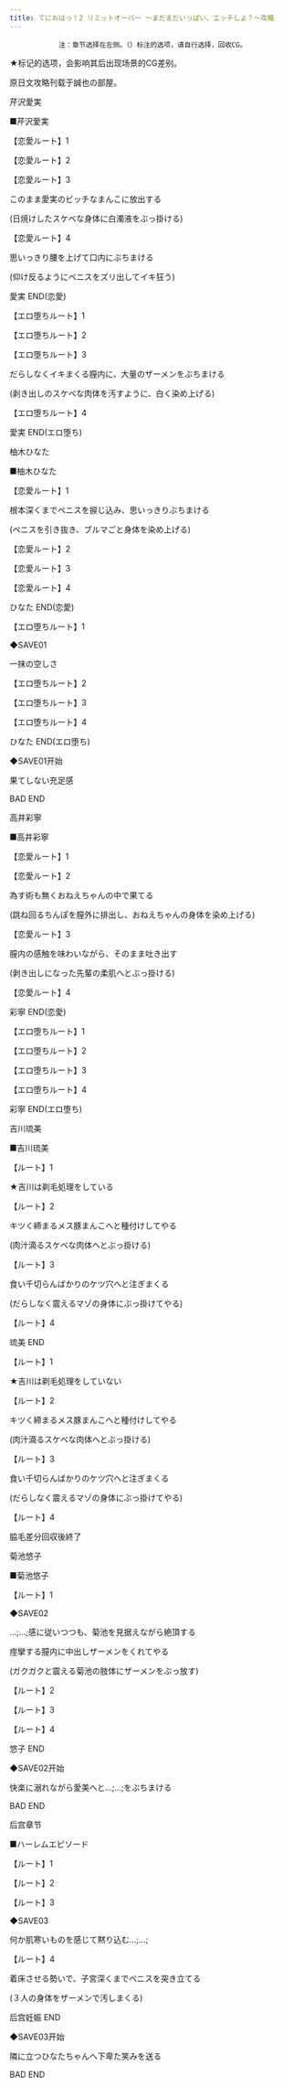 ```yaml
---
title: てにおはっ！2 リミットオーバー ～まだまだいっぱい、エッチしよ？～攻略
---
```


                注：章节选择在左侧。（）标注的选项，请自行选择，回收CG。

★标记的选项，会影响其后出现场景的CG差别。

原日文攻略刊载于誠也の部屋。



芹沢愛実



■芹沢愛実

【恋愛ルート】1

【恋愛ルート】2

【恋愛ルート】3

このまま愛実のビッチなまんこに放出する

(日焼けしたスケベな身体に白濁液をぶっ掛ける)

【恋愛ルート】4

思いっきり腰を上げて口内にぶちまける

(仰け反るようにペニスをズリ出してイキ狂う)



愛実 END(恋愛)



【エロ堕ちルート】1

【エロ堕ちルート】2

【エロ堕ちルート】3

だらしなくイキまくる膣内に、大量のザーメンをぶちまける

(剥き出しのスケベな肉体を汚すように、白く染め上げる)

【エロ堕ちルート】4



愛実 END(エロ堕ち)



柚木ひなた



■柚木ひなた

【恋愛ルート】1

根本深くまでペニスを捩じ込み、思いっきりぶちまける

(ペニスを引き抜き、ブルマごと身体を染め上げる)

【恋愛ルート】2

【恋愛ルート】3

【恋愛ルート】4



ひなた END(恋愛)



【エロ堕ちルート】1

◆SAVE01

一抹の空しさ

【エロ堕ちルート】2

【エロ堕ちルート】3

【エロ堕ちルート】4



ひなた END(エロ堕ち)



◆SAVE01开始

果てしない充足感



BAD END



高井彩寧



■高井彩寧

【恋愛ルート】1

【恋愛ルート】2

為す術も無くおねえちゃんの中で果てる

(跳ね回るちんぽを膣外に排出し、おねえちゃんの身体を染め上げる)

【恋愛ルート】3

膣内の感触を味わいながら、そのまま吐き出す

(剥き出しになった先輩の柔肌へとぶっ掛ける)

【恋愛ルート】4



彩寧 END(恋愛)



【エロ堕ちルート】1

【エロ堕ちルート】2

【エロ堕ちルート】3

【エロ堕ちルート】4



彩寧 END(エロ堕ち)



吉川琉美



■吉川琉美

【ルート】1

★吉川は剃毛処理をしている

【ルート】2

キツく締まるメス豚まんこへと種付けしてやる

(肉汁滴るスケベな肉体へとぶっ掛ける)

【ルート】3

食い千切らんばかりのケツ穴へと注ぎまくる

(だらしなく震えるマゾの身体にぶっ掛けてやる)

【ルート】4



琉美 END



【ルート】1

★吉川は剃毛処理をしていない

【ルート】2

キツく締まるメス豚まんこへと種付けしてやる

(肉汁滴るスケベな肉体へとぶっ掛ける)

【ルート】3

食い千切らんばかりのケツ穴へと注ぎまくる

(だらしなく震えるマゾの身体にぶっ掛けてやる)

【ルート】4



脇毛差分回収後終了



菊池悠子



■菊池悠子

【ルート】1

◆SAVE02

…;…;感に従いつつも、菊池を見据えながら絶頂する

痙攣する膣内に中出しザーメンをくれてやる

(ガクガクと震える菊池の肢体にザーメンをぶっ放す)

【ルート】2

【ルート】3

【ルート】4



悠子 END



◆SAVE02开始

快楽に溺れながら愛美へと…;…;をぶちまける



BAD END



后宫章节



■ハーレムエピソード

【ルート】1

【ルート】2

【ルート】3

◆SAVE03

何か肌寒いものを感じて黙り込む…;…;

【ルート】4

着床させる勢いで、子宮深くまでペニスを突き立てる

(３人の身体をザーメンで汚しまくる)



后宫妊娠 END



◆SAVE03开始

隣に立つひなたちゃんへ下卑た笑みを送る



BAD END


              
